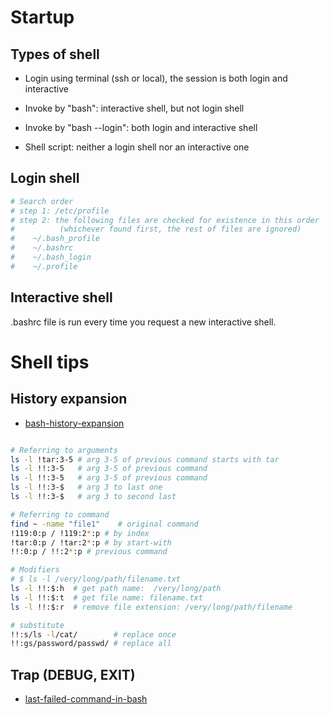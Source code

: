 # Startup

## Types of shell

* Login using terminal (ssh or local), the session is both login and interactive
 
* Invoke by "bash": interactive shell, but not login shell

* Invoke by "bash --login": both login and interactive shell
 
* Shell script: neither a login shell nor an interactive one

## Login shell

```bash
# Search order
# step 1: /etc/profile
# step 2: the following files are checked for existence in this order
#          (whichever found first, the rest of files are ignored)
#    ~/.bash_profile
#    ~/.bashrc
#    ~/.bash_login
#    ~/.profile
```
## Interactive shell

.bashrc file is run every time you request a new interactive shell.

# Shell tips

## History expansion

* [bash-history-expansion](https://www.thegeekstuff.com/2011/08/bash-history-expansion/)

```bash

# Referring to arguments
ls -l !tar:3-5 # arg 3-5 of previous command starts with tar
ls -l !!:3-5   # arg 3-5 of previous command
ls -l !!:3-5   # arg 3-5 of previous command
ls -l !!:3-$   # arg 3 to last one
ls -l !!:3-$   # arg 3 to second last

# Referring to command
find ~ -name "file1"    # original command
!119:0:p / !119:2*:p # by index
!tar:0:p / !tar:2*:p # by start-with
!!:0:p / !!:2*:p # previous command

# Modifiers
# $ ls -l /very/long/path/filename.txt
ls -l !!:$:h  # get path name:  /very/long/path
ls -l !!:$:t  # get file name: filename.txt
ls -l !!:$:r  # remove file extension: /very/long/path/filename

# substitute
!!:s/ls -l/cat/        # replace once
!!:gs/password/passwd/ # replace all

```

## Trap (DEBUG, EXIT)

* [last-failed-command-in-bash](https://unix.stackexchange.com/questions/21930/last-failed-command-in-bash)

